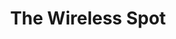 ---
title: "The Wireless Spot"
url: /seattle/the-wireless-spot-16th-avenue-southwest/
shop: mobile phone
---